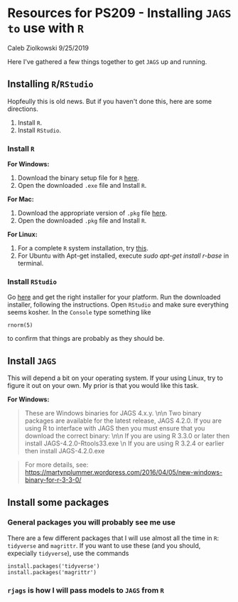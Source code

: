 # Resources for PS209 - Installing `JAGS to` use with `R` 

Caleb Ziolkowski
9/25/2019

Here I've gathered a few things together to get `JAGS` up and running. 

## Installing `R`/`RStudio`

Hopfeully this is old news. But if you haven't done this, here are some directions.

1. Install `R`.
2. Install `RStudio`.

### Install `R`

**For Windows:** 
1. Download the binary setup file for `R` [here](https://cran.r-project.org/bin/windows/base/).
2. Open the downloaded `.exe` file and Install `R`.

**For Mac:** 
1. Download the appropriate version of `.pkg` file [here](https://cran.r-project.org/bin/macosx/).
2. Open the downloaded `.pkg` file and Install `R`.

**For Linux:**
1. For a complete `R` system installation, try [this](https://cran.r-project.org/bin/linux/ubuntu/README).
2. For Ubuntu with Apt-get installed, execute _sudo apt-get install r-base_ in terminal.

### Install `RStudio`

Go [here](https://rstudio.com/products/rstudio/download/) and get the right installer for your platform. Run the downloaded installer, following the instructions. Open `RStudio` and make sure everything seems kosher. In the `Console` type something like 

```
rnorm(5)
```

to confirm that things are probably as they should be. 

## Install `JAGS`

This will depend a bit on your operating system. If your using Linux, try to figure it out on your own. My prior is that you would like this task. 

**For Windows:**

> These are Windows binaries for JAGS 4.x.y. \n\n
> Two binary packages are available for the latest release, JAGS 4.2.0. If
you are using R to interface with JAGS then you must ensure that you
download the correct binary: \n\n
> If you are using R 3.3.0 or later then install JAGS-4.2.0-Rtools33.exe \n
> If you are using R 3.2.4 or earlier then install JAGS-4.2.0.exe

> For more details, see:
https://martynplummer.wordpress.com/2016/04/05/new-windows-binary-for-r-3-3-0/


## Install some packages

### General packages you will probably see me use

There are a few different packages that I will use almost all the time in `R`: `tidyverse` and `magrittr`. If you want to use these (and you should, expecially `tidyverse`), use the commands

```
install.packages('tidyverse')
install.packages('magrittr')
```

### `rjags` is how I will pass models to `JAGS` from `R`

